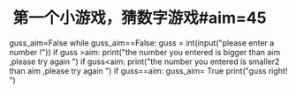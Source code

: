 #  第一个小游戏，猜数字游戏#aim=45
guss_aim=False
while guss_aim==False:
    guss = int(input("please enter a number !"))
    if guss >aim:
        print("the  number you entered is bigger than aim ,please try again ")
    if guss<aim:
        print("the  number you entered is smaller2 than aim ,please try again ")
    if guss==aim:
        guss_aim= True
        print("guss  right! ")
